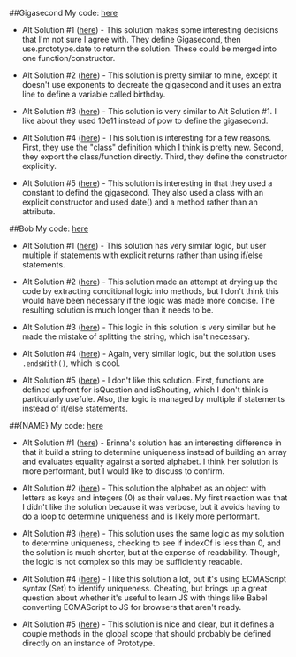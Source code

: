 ##Gigasecond
My code: [here](http://exercism.io/submissions/22169d37ef31410db7f6cbceb8dd98f9)
* Alt Solution #1 ([here](http://exercism.io/submissions/e80e7fdfc15648fbb526116870cbd9af)) - This solution makes some interesting decisions that I'm not sure I agree with. They define Gigasecond, then use.prototype.date to return the solution. These could be merged into one function/constructor.

* Alt Solution #2 ([here](http://exercism.io/submissions/01bae3d00e7c416aa3c7826e322e667c)) - This solution is pretty similar to mine, except it doesn't use exponents to decreate the gigasecond and it uses an extra line to define a variable called birthday.

* Alt Solution #3 ([here](http://exercism.io/submissions/78f00c87ed074c0b8c7e7ff1502ea21b)) - This solution is very similar to Alt Solution #1. I like about they used 10e11 instead of pow to define the gigasecond.

* Alt Solution #4 ([here](http://exercism.io/submissions/7f1eda89c38944b4b367fe0e3f6cec56)) - This solution is interesting for a few reasons. First, they use the "class" definition which I think is pretty new. Second, they export the class/function directly. Third, they define the constructor explicitly.

* Alt Solution #5 ([here](http://exercism.io/submissions/d92d11ef301a4f46b1f9f185e035d5bc)) - This solution is interesting in that they used a constant to defind the gigasecond. They also used a class with an explicit constructor and used date() and a method rather than an attribute.

##Bob
My code: [here](http://exercism.io/submissions/90922213a40a4b62898a93ca38d4f90d)
* Alt Solution #1 ([here](http://exercism.io/submissions/2fab7bb8dce248a783397da8fcac95d6)) - This solution has very similar logic, but user multiple if statements with explicit returns rather than using if/else statements.

* Alt Solution #2 ([here](http://exercism.io/submissions/c0b6978be67740c6abf60a17770560b5)) - This solution made an attempt at drying up the code by extracting conditional logic into methods, but I don't think this would have been necessary if the logic was made more concise. The resulting solution is much longer than it needs to be.

* Alt Solution #3 ([here](http://exercism.io/submissions/95ad313f28f543f09ddf22f84539502f)) - This logic in this solution is very similar but he made the mistake of splitting the string, which isn't necessary.

* Alt Solution #4 ([here](http://exercism.io/submissions/9a2fde7acc754e8c9bda0109c312bb2e)) - Again, very similar logic, but the solution uses ```.endsWith()```, which is cool.

* Alt Solution #5 ([here](http://exercism.io/submissions/d50f4707e63c4c90b86d8cba7fc12570)) - I don't like this solution. First, functions are defined upfront for isQuestion and isShouting, which I don't think is particularly usefule. Also, the logic is managed by multiple if statements instead of if/else statements.

##{NAME}
My code: [here](http://exercism.io/submissions/186eb6785348434880664eb9064724c5)
* Alt Solution #1 ([here](http://exercism.io/submissions/81ae30a0670c4060aa038be6673a622d)) - Erinna's solution has an interesting difference in that it build a string to determine uniqueness instead of building an array and evaluates equality against a sorted alphabet. I think her solution is more performant, but I would like to discuss to confirm.

* Alt Solution #2 ([here](http://exercism.io/submissions/c2d04593e5624daba2badc357c3ecdc4)) - This solution the alphabet as an object with letters as keys and integers (0) as their values.  My first reaction was that I didn't like the solution because it was verbose, but it avoids having to do a loop to determine uniqueness and is likely more performant.

* Alt Solution #3 ([here](http://exercism.io/submissions/7d2e11b2ae7c49d49c7061359d296297)) - This solution uses the same logic as my solution to determine uniqueness, checking to see if indexOf is less than 0, and the solution is much shorter, but at the expense of readability.  Though, the logic is not complex so this may be sufficiently readable.

* Alt Solution #4 ([here](http://exercism.io/submissions/80d860c39fa04380b16aca3e667dd703)) - I like this solution a lot, but it's using ECMAScript syntax (Set) to identify uniqueness. Cheating, but brings up a great question about whether it's useful to learn JS with things like Babel converting ECMAScript to JS for browsers that aren't ready.

* Alt Solution #5 ([here](http://exercism.io/submissions/451ce7fe89f24c1fbbef3464ba7943d7)) - This solution is nice and clear, but it defines a couple methods in the global scope that should probably be defined directly on an instance of Prototype.
